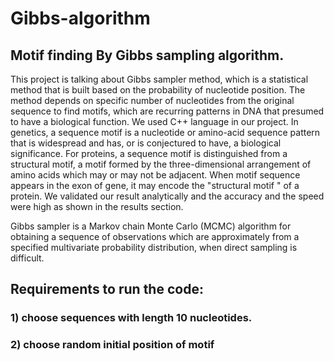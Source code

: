 # Gibbs-algorithm

## Motif finding By Gibbs sampling algorithm.

This project is talking about Gibbs sampler method, which is a statistical method that is built based on the probability of nucleotide position. The method depends on specific number of nucleotides from the original sequence to find motifs, which are recurring patterns in DNA that presumed to have a biological function. We used C++ language in our project. In genetics, a sequence motif is a nucleotide or amino-acid sequence pattern that is widespread and has, or is conjectured to have, a biological significance. For proteins, a sequence motif is distinguished from a structural motif, a motif formed by the three-dimensional arrangement of amino acids which may or may not be adjacent. When motif sequence appears in the exon of  gene, it may encode the "structural motif " of a protein. We validated our result analytically and the accuracy and the speed were high as shown in the results section.

Gibbs sampler is a Markov chain Monte Carlo (MCMC) algorithm for obtaining a sequence of observations which are approximately from a specified multivariate probability distribution, when direct sampling is difficult. 

## Requirements to run the code:
### 1) choose sequences with length 10 nucleotides.
### 2) choose random initial position of motif



